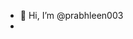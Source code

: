 - 👋 Hi, I’m @prabhleen003
- 

<!---
prabhleen003/prabhleen003 is a ✨ special ✨ repository because its `README.md` (this file) appears on your GitHub profile.
You can click the Preview link to take a look at your changes.
--->
